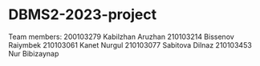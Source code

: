 # DBMS2-2023-project
Team members:
200103279 Kabilzhan Aruzhan
210103214 Bissenov Raiymbek
210103061 Kanet Nurgul
210103077 Sabitova Dilnaz
210103453 Nur Bibizaynap
